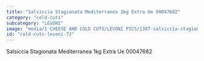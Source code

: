 ```yaml
---
title: "Salsiccia Stagionata Mediterranea 1kg Extra Ue 00047682"
category: "cold-cuts"
subcategory: "LEVONI"
image: "media/1 CHEESE AND COLD CUTS/LEVONI PICS/1387-salsiccia-stagionata-mediterranea-1kg-extra-ue-00047682.jpg"
id: "cold-cuts-levoni-72"
---
```


Salsiccia Stagionata Mediterranea 1kg Extra Ue 00047682

